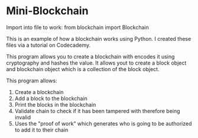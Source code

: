 # Mini-Blockchain

Import into file to work:  from blockchain import Blockchain


This is an example of how a blockchain works using Python. I created these files via a tutorial on Codecademy.

This program allows you to create a blockchain with encodes it using cryptography and hashes the value. It allows yout to create a block object and blockchain object which is a collection of the block object. 

This program allows:
1. Create a blockchain
2. Add a block to the blockchain
3. Print the blocks in the blockchain
4. Validate chain to check if it has been tampered with therefore being invalid
5. Uses the "proof of work" which generates who is going to be authorized to add it to their chain



